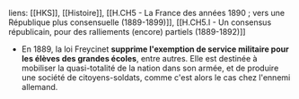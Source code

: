 liens: [[HKS]], [[Histoire]], [[H.CH5 - La France des années 1890 ; vers une République plus consensuelle (1889-1899)]], [[H.CH5.I - Un consensus républicain, pour des ralliements (encore) partiels (1889-1892)]]

- En 1889, la loi Freycinet **supprime l'exemption de service militaire pour les élèves des grandes écoles**, entre autres. Elle est destinée à mobiliser la quasi-totalité de la nation dans son armée, et de produire une société de citoyens-soldats, comme c'est alors le cas chez l'ennemi allemand.
